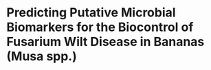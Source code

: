 # Predicting Putative Microbial Biomarkers for the Biocontrol of Fusarium Wilt Disease in Bananas (Musa spp.)
